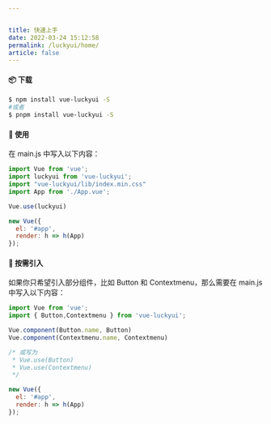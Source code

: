 ```yaml
---


title: 快速上手
date: 2022-03-24 15:12:58
permalink: /luckyui/home/
article: false
---
```


#### 📦 下载

```sh
$ npm install vue-luckyui -S
#或者
$ pnpm install vue-luckyui -S
```

#### 🔨 使用

在 main.js 中写入以下内容：

```js
import Vue from 'vue';
import luckyui from 'vue-luckyui';
import "vue-luckyui/lib/index.min.css"
import App from './App.vue';

Vue.use(luckyui)

new Vue({
  el: '#app',
  render: h => h(App)
});
```

#### 🎨 按需引入

如果你只希望引入部分组件，比如 Button 和 Contextmenu，那么需要在 main.js 中写入以下内容：

```js
import Vue from 'vue';
import { Button,Contextmenu } from 'vue-luckyui';

Vue.component(Button.name, Button)
Vue.component(Contextmenu.name, Contextmenu)

/* 或写为
 * Vue.use(Button)
 * Vue.use(Contextmenu)
 */

new Vue({
  el: '#app',
  render: h => h(App)
});
```
